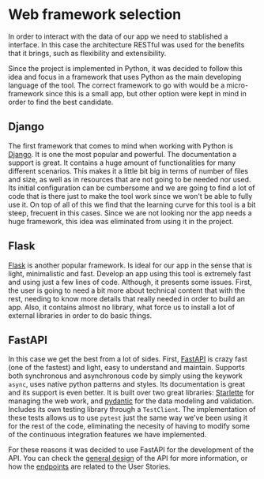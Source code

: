 # Web framework selection

In order to interact with the data of our app we need to stablished a interface. In this case the architecture RESTful was used for the benefits that it brings, such as flexibility and extensibility.

Since the project is implemented in Python, it was decided to follow this idea and focus in a framework that uses Python as the main developing language of the tool. The correct framework to go with would be a micro-framework since this is a small app, but other option were kept in mind in order to find the best candidate.

## Django

The first framework that comes to mind when working with Python is [Django](https://www.djangoproject.com/). It is one the most popular and powerful. The documentation a support is great. It contains a huge amount of functionalities for many different scenarios. This makes it a little bit big in terms of number of files and size, as well as in resources that are not going to be needed nor used. Its initial configuration can be cumbersome and we are going to find a lot of code that is there just to make the tool work since we won't be able to fully use it. On top of all of this we find that the learning curve for this tool is a bit steep, frecuent in this cases. Since we are not looking nor the app needs a huge framework, this idea was eliminated from using it in the project.

## Flask

[Flask](https://flask.palletsprojects.com/en/2.0.x/) is another popular framework. Is ideal for our app in the sense that is light, minimalistic and fast. Develop an app using this tool is extremely fast and using just a few lines of code. Although, it presents some issues. First, the user is going to need a bit more about technical content that with the rest, needing to know more details that really needed in order to build an app. Also, it contains almost no library, what force us to install a lot of external libraries in order to do basic things.

## FastAPI

In this case we get the best from a lot of sides. First, [FastAPI](https://fastapi.tiangolo.com/) is crazy fast (one of the fastest) and light, easy to understand and maintain. Supports both synchronous and asynchronous code by simply using the keywork `async`, uses native python patterns and styles. Its documentation is great and its support is even better. It is built over two great libraries: [Starlette](https://www.starlette.io/) for managing the web work, and [pydantic](https://pydantic-docs.helpmanual.io/) for the data modeling and validation. Includes its own testing library through a `TestClient`. The implementation of these tests allows us to use `pytest` just the same way we've been using it for the rest of the code, eliminating the necesity of having to modify some of the continuous integration features we have implemented.

For these reasons it was decided to use FastAPI for the development of the API. You can check the [general design](api_design.md) of the API for more information, or how the [endpoints](api_endpoints.md) are related to the User Stories.
